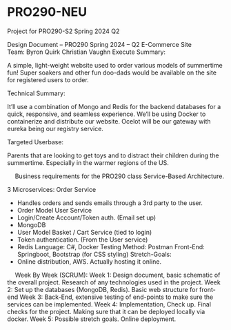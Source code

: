 # PRO290-NEU
Project for PRO290-S2 Spring 2024 Q2


Design Document – PRO290 Spring 2024 – Q2
E-Commerce Site										
Team:
Byron Quirk
Christian Vaughn
Execute Summary:

A simple, light-weight website used to order various models of summertime fun! Super soakers and other fun doo-dads would be available on the site for registered users to order. 


Technical Summary:

It’ll use a combination of Mongo and Redis for the backend databases for a quick, responsive, and seamless experience. We’ll be using Docker to containerize and distribute our website. Ocelot will be our gateway with eureka being our registry service.

Targeted Userbase:

Parents that are looking to get toys and to distract their children during the summertime. Especially in the warmer regions of the US.


 
Business requirements for the PRO290 class Service-Based Architecture.

3 Microservices:
	Order Service
-	Handles orders and sends emails through a 3rd party to the user.
-	Order Model
	User Service
-	Login/Create Account/Token auth. (Email set up)
-	MongoDB
-	User Model
	Basket / Cart Service (tied to login)
-	Token authentication. (From the User service)
-	Redis
Language: C#, Docker
Testing Method: Postman
Front-End: Springboot, Bootstrap (for CSS styling)
Stretch-Goals:
-	Online distribution, AWS. Actually hosting it online.


 
Week By Week (SCRUM):
Week 1: Design document, basic schematic of the overall project. Research of any technologies used in the project.
Week 2: Set up the databases (MongoDB, Redis). Basic web structure for front-end
Week 3: Back-End, extensive testing of end-points to make sure the services can be implemented.
Week 4: Implementation, Check up. Final checks for the project. Making sure that it can be deployed locally via docker.
Week 5: Possible stretch goals. Online deployment.


